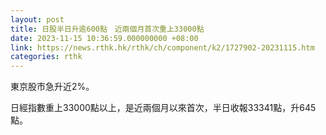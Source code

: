 ```yaml
---
layout: post
title: 日股半日升逾600點　近兩個月首次重上33000點
date: 2023-11-15 10:36:59.000000000 +08:00
link: https://news.rthk.hk/rthk/ch/component/k2/1727902-20231115.htm
categories: rthk
---
```


東京股市急升近2%。

日經指數重上33000點以上，是近兩個月以來首次，半日收報33341點，升645點。
